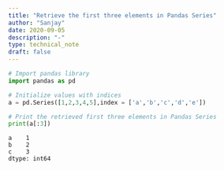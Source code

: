 ```yaml
---
title: "Retrieve the first three elements in Pandas Series"
author: "Sanjay"
date: 2020-09-05
description: "-"
type: technical_note
draft: false
---
```


```python
# Import pandas library  
import pandas as pd
```


```python
# Initialize values with indices
a = pd.Series([1,2,3,4,5],index = ['a','b','c','d','e'])
```


```python
# Print the retrieved first three elements in Pandas Series
print(a[:3])
```

    a    1
    b    2
    c    3
    dtype: int64

